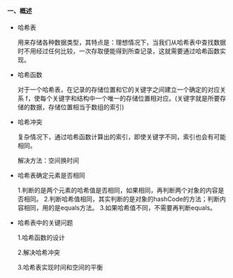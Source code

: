 #### 一、概述

- 哈希表

  用来存储各种数据类型，其特点是：理想情况下，当我们从哈希表中查找数据时不用经过任何比较，一次存取便能得到所查记录，这就需要通过哈希函数实现。

- 哈希函数

  对于一个哈希表，在记录的存储位置和它的关键字之间建立一个确定的对应关系 f，使每个关键字和结构中一个唯一的存储位置相对应。(关键字就是所要存储的数据，存储位置相当于数组的索引)

- 哈希冲突

  复杂情况下，通过哈希函数计算出的索引，即使关键字不同，索引也会有可能相同。   

  解决方法：空间换时间
  
- 哈希表确定元素是否相同  

  1.判断的是两个元素的哈希值是否相同，如果相同，再判断两个对象的内容是否相同。
  2.判断哈希值相同，其实判断的是对象的hashCode的方法；判断内容相同，用的是equals方法。
  3.如果哈希值不同，不需要再判断equals。


 

- 哈希表中的关键问题

  1.哈希函数的设计

  2.解决哈希冲突

  3.哈希表实现时间和空间的平衡
